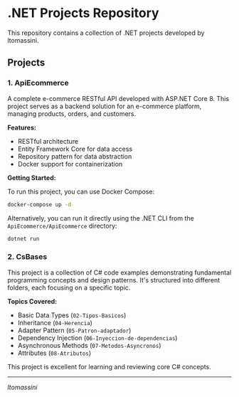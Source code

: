 # .NET Projects Repository

This repository contains a collection of .NET projects developed by ltomassini.

## Projects

### 1. ApiEcommerce

A complete e-commerce RESTful API developed with ASP.NET Core 8. This project serves as a backend solution for an e-commerce platform, managing products, orders, and customers.

**Features:**
*   RESTful architecture
*   Entity Framework Core for data access
*   Repository pattern for data abstraction
*   Docker support for containerization

**Getting Started:**

To run this project, you can use Docker Compose:
```bash
docker-compose up -d
```

Alternatively, you can run it directly using the .NET CLI from the `ApiEcommerce/ApiEcommerce` directory:
```bash
dotnet run
```

### 2. CsBases

This project is a collection of C# code examples demonstrating fundamental programming concepts and design patterns. It's structured into different folders, each focusing on a specific topic.

**Topics Covered:**
*   Basic Data Types (`02-Tipos-Basicos`)
*   Inheritance (`04-Herencia`)
*   Adapter Pattern (`05-Patron-adaptador`)
*   Dependency Injection (`06-Inyeccion-de-dependencias`)
*   Asynchronous Methods (`07-Metodos-Asyncronos`)
*   Attributes (`08-Atributos`)

This project is excellent for learning and reviewing core C# concepts.

---
*ltomassini*
